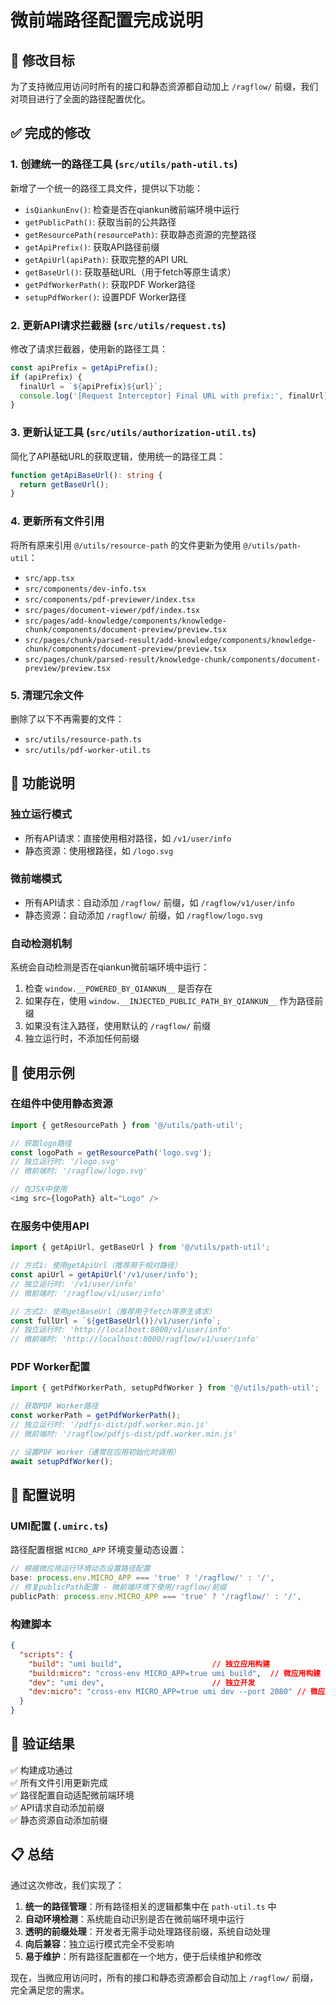  # 微前端路径配置完成说明

## 🎯 修改目标

为了支持微应用访问时所有的接口和静态资源都自动加上 `/ragflow/` 前缀，我们对项目进行了全面的路径配置优化。

## ✅ 完成的修改

### 1. 创建统一的路径工具 (`src/utils/path-util.ts`)

新增了一个统一的路径工具文件，提供以下功能：

- `isQiankunEnv()`: 检查是否在qiankun微前端环境中运行
- `getPublicPath()`: 获取当前的公共路径
- `getResourcePath(resourcePath)`: 获取静态资源的完整路径
- `getApiPrefix()`: 获取API路径前缀
- `getApiUrl(apiPath)`: 获取完整的API URL
- `getBaseUrl()`: 获取基础URL（用于fetch等原生请求）
- `getPdfWorkerPath()`: 获取PDF Worker路径
- `setupPdfWorker()`: 设置PDF Worker路径

### 2. 更新API请求拦截器 (`src/utils/request.ts`)

修改了请求拦截器，使用新的路径工具：

```typescript
const apiPrefix = getApiPrefix();
if (apiPrefix) {
  finalUrl = `${apiPrefix}${url}`;
  console.log('[Request Interceptor] Final URL with prefix:', finalUrl);
}
```

### 3. 更新认证工具 (`src/utils/authorization-util.ts`)

简化了API基础URL的获取逻辑，使用统一的路径工具：

```typescript
function getApiBaseUrl(): string {
  return getBaseUrl();
}
```

### 4. 更新所有文件引用

将所有原来引用 `@/utils/resource-path` 的文件更新为使用 `@/utils/path-util`：

- `src/app.tsx`
- `src/components/dev-info.tsx`
- `src/components/pdf-previewer/index.tsx`
- `src/pages/document-viewer/pdf/index.tsx`
- `src/pages/add-knowledge/components/knowledge-chunk/components/document-preview/preview.tsx`
- `src/pages/chunk/parsed-result/add-knowledge/components/knowledge-chunk/components/document-preview/preview.tsx`
- `src/pages/chunk/parsed-result/knowledge-chunk/components/document-preview/preview.tsx`

### 5. 清理冗余文件

删除了以下不再需要的文件：
- `src/utils/resource-path.ts`
- `src/utils/pdf-worker-util.ts`

## 🚀 功能说明

### 独立运行模式
- 所有API请求：直接使用相对路径，如 `/v1/user/info`
- 静态资源：使用根路径，如 `/logo.svg`

### 微前端模式
- 所有API请求：自动添加 `/ragflow/` 前缀，如 `/ragflow/v1/user/info`
- 静态资源：自动添加 `/ragflow/` 前缀，如 `/ragflow/logo.svg`

### 自动检测机制
系统会自动检测是否在qiankun微前端环境中运行：

1. 检查 `window.__POWERED_BY_QIANKUN__` 是否存在
2. 如果存在，使用 `window.__INJECTED_PUBLIC_PATH_BY_QIANKUN__` 作为路径前缀
3. 如果没有注入路径，使用默认的 `/ragflow/` 前缀
4. 独立运行时，不添加任何前缀

## 📝 使用示例

### 在组件中使用静态资源

```typescript
import { getResourcePath } from '@/utils/path-util';

// 获取logo路径
const logoPath = getResourcePath('logo.svg');
// 独立运行时: '/logo.svg'
// 微前端时: '/ragflow/logo.svg'

// 在JSX中使用
<img src={logoPath} alt="Logo" />
```

### 在服务中使用API

```typescript
import { getApiUrl, getBaseUrl } from '@/utils/path-util';

// 方式1: 使用getApiUrl（推荐用于相对路径）
const apiUrl = getApiUrl('/v1/user/info');
// 独立运行时: '/v1/user/info'
// 微前端时: '/ragflow/v1/user/info'

// 方式2: 使用getBaseUrl（推荐用于fetch等原生请求）
const fullUrl = `${getBaseUrl()}/v1/user/info`;
// 独立运行时: 'http://localhost:8000/v1/user/info'
// 微前端时: 'http://localhost:8000/ragflow/v1/user/info'
```

### PDF Worker配置

```typescript
import { getPdfWorkerPath, setupPdfWorker } from '@/utils/path-util';

// 获取PDF Worker路径
const workerPath = getPdfWorkerPath();
// 独立运行时: '/pdfjs-dist/pdf.worker.min.js'
// 微前端时: '/ragflow/pdfjs-dist/pdf.worker.min.js'

// 设置PDF Worker（通常在应用初始化时调用）
await setupPdfWorker();
```

## 🔧 配置说明

### UMI配置 (`.umirc.ts`)

路径配置根据 `MICRO_APP` 环境变量动态设置：

```typescript
// 根据微应用运行环境动态设置路径配置
base: process.env.MICRO_APP === 'true' ? '/ragflow/' : '/',
// 修复publicPath配置 - 微前端环境下使用/ragflow/前缀
publicPath: process.env.MICRO_APP === 'true' ? '/ragflow/' : '/',
```

### 构建脚本

```json
{
  "scripts": {
    "build": "umi build",                    // 独立应用构建
    "build:micro": "cross-env MICRO_APP=true umi build",  // 微应用构建
    "dev": "umi dev",                        // 独立开发
    "dev:micro": "cross-env MICRO_APP=true umi dev --port 2080" // 微应用开发
  }
}
```

## 🎉 验证结果

✅ 构建成功通过  
✅ 所有文件引用更新完成  
✅ 路径配置自动适配微前端环境  
✅ API请求自动添加前缀  
✅ 静态资源自动添加前缀  

## 📋 总结

通过这次修改，我们实现了：

1. **统一的路径管理**：所有路径相关的逻辑都集中在 `path-util.ts` 中
2. **自动环境检测**：系统能自动识别是否在微前端环境中运行
3. **透明的前缀处理**：开发者无需手动处理路径前缀，系统自动处理
4. **向后兼容**：独立运行模式完全不受影响
5. **易于维护**：所有路径配置都在一个地方，便于后续维护和修改

现在，当微应用访问时，所有的接口和静态资源都会自动加上 `/ragflow/` 前缀，完全满足您的需求。